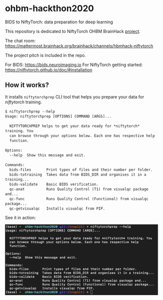 # ohbm-hackthon2020
BIDS to NiftyTorch: data preparation for deep learning

This repository is dedicated to NiftyTorch OHBM BrainHack [project](https://github.com/ohbm/hackathon2020/issues/85).

The chat room: https://mattermost.brainhack.org/brainhack/channels/hbmhack-niftytorch

The project pitch is included in the repo. 

For BIDS: https://bids.neuroimaging.io
For NiftyTorch getting started: https://niftytorch.github.io/doc/#installation


## How it works?

It installs `niftytorchprep` CLI tool that helps you prepare your data for *niftytorch* training.

```
$ niftytorchprep --help  
Usage: niftytorchprep [OPTIONS] COMMAND [ARGS]...

  NIFTYTORCHPREP helps to get your data ready for *niftytorch* training. You
  can browse through your options below. Each one has respective help
  function.

Options:
  --help  Show this message and exit.

Commands:
  bids-files       Print types of files and their number per folder.
  bids-totraining  Takes data from BIDS_DIR and organises it in a training...
  bids-validate    Basic BIDS verification.
  qc-anat          Runs Quality Control (T1) from visualqc package and...
  qc-func          Runs Quality Control (Functional) from visualqc package...
  qc-getvisualqc   Installs visualqc from PIP.
```

See it in action:

![nitrytorchprep demo](extras/niftytorch.gif "nitrytorchprep demo")